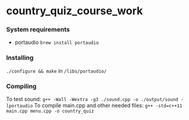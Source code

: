# country_quiz_course_work

### System requirements
- portaudio
`brew install portaudio`

### Installing
`./configure && make` in `/libs/portaudio/`

### Compiling
To test sound: `g++ -Wall -Wextra -g3 ./sound.cpp -o ./output/sound -lportaudio`
To compile main.cpp and other needed files: `g++ -std=c++11 main.cpp menu.cpp -o country_quiz`